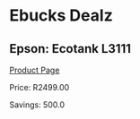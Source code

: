 
# Ebucks Dealz
## Epson: Ecotank L3111
[Product Page](https://www.ebucks.com/web/shop/productSelected.do?prodId=1081293096&catId=714948688)

Price: R2499.00

Savings: 500.0


	